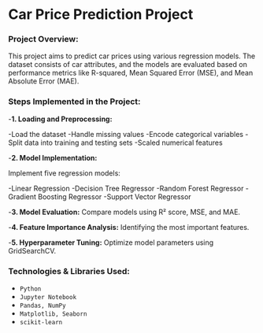 # Car Price Prediction Project

### Project Overview:
This project aims to predict car prices using various regression models. The dataset consists of car attributes, and the models are evaluated based on performance metrics like R-squared, Mean Squared Error (MSE), and Mean Absolute Error (MAE).

### Steps Implemented in the Project:

-**1. Loading and Preprocessing:** 

-Load the dataset
-Handle missing values
-Encode categorical variables
-Split data into training and testing sets
-Scaled numerical features

-**2. Model Implementation:** 

Implement five regression models:

-Linear Regression
-Decision Tree Regressor
-Random Forest Regressor
-Gradient Boosting Regressor
-Support Vector Regressor

-**3. Model Evaluation:** 
Compare models using R² score, MSE, and MAE.

-**4. Feature Importance Analysis:** 
Identifying the most important features.

-**5. Hyperparameter Tuning:** 
Optimize model parameters using GridSearchCV.


### Technologies & Libraries Used:
  - `Python`
  - `Jupyter Notebook`
  - `Pandas, NumPy`
  - `Matplotlib, Seaborn`
  - `scikit-learn`
